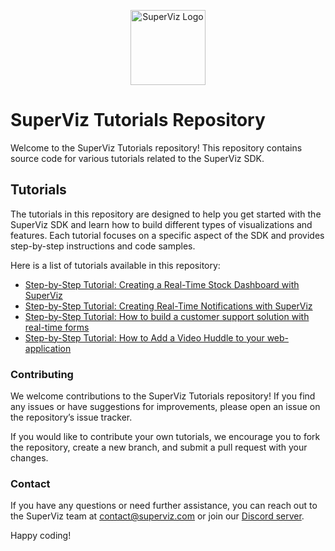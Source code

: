 <p align="center">
  <a href="https://superviz.com/" target="blank"><img src="https://avatars.githubusercontent.com/u/56120553?s=200&v=4" width="120" alt="SuperViz Logo" /></a>
</p>

# SuperViz Tutorials Repository

Welcome to the SuperViz Tutorials repository! This repository contains source code for various tutorials related to the SuperViz SDK.

## Tutorials

The tutorials in this repository are designed to help you get started with the SuperViz SDK and learn how to build different types of visualizations and features. Each tutorial focuses on a specific aspect of the SDK and provides step-by-step instructions and code samples.

Here is a list of tutorials available in this repository:

- [Step-by-Step Tutorial: Creating a Real-Time Stock Dashboard with SuperViz](https://github.com/SuperViz/tutorials/tree/main/realtime-data-dashboard)
- [Step-by-Step Tutorial: Creating Real-Time Notifications with SuperViz](https://github.com/SuperViz/tutorials/tree/main/realtime-notifications)
- [Step-by-Step Tutorial: How to build a customer support solution with real-time forms](https://github.com/SuperViz/tutorials/tree/main/customer-support)
- [Step-by-Step Tutorial: How to Add a Video Huddle to your web-application](https://github.com/SuperViz/tutorials/tree/main/video-huddle-application)


### Contributing

We welcome contributions to the SuperViz Tutorials repository! If you find any issues or have suggestions for improvements, please open an issue on the repository’s issue tracker.

If you would like to contribute your own tutorials, we encourage you to fork the repository, create a new branch, and submit a pull request with your changes.

### Contact

If you have any questions or need further assistance, you can reach out to the SuperViz team at [contact@superviz.com](mailto:contact@superviz.com) or join our [Discord server](https://discord.gg/7ZQvzvz).

Happy coding!